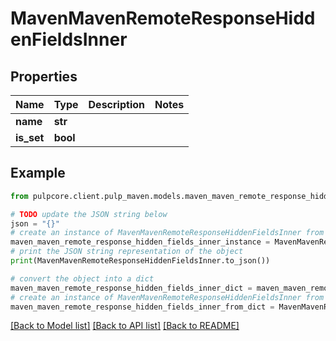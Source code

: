 # MavenMavenRemoteResponseHiddenFieldsInner


## Properties

Name | Type | Description | Notes
------------ | ------------- | ------------- | -------------
**name** | **str** |  | 
**is_set** | **bool** |  | 

## Example

```python
from pulpcore.client.pulp_maven.models.maven_maven_remote_response_hidden_fields_inner import MavenMavenRemoteResponseHiddenFieldsInner

# TODO update the JSON string below
json = "{}"
# create an instance of MavenMavenRemoteResponseHiddenFieldsInner from a JSON string
maven_maven_remote_response_hidden_fields_inner_instance = MavenMavenRemoteResponseHiddenFieldsInner.from_json(json)
# print the JSON string representation of the object
print(MavenMavenRemoteResponseHiddenFieldsInner.to_json())

# convert the object into a dict
maven_maven_remote_response_hidden_fields_inner_dict = maven_maven_remote_response_hidden_fields_inner_instance.to_dict()
# create an instance of MavenMavenRemoteResponseHiddenFieldsInner from a dict
maven_maven_remote_response_hidden_fields_inner_from_dict = MavenMavenRemoteResponseHiddenFieldsInner.from_dict(maven_maven_remote_response_hidden_fields_inner_dict)
```
[[Back to Model list]](../README.md#documentation-for-models) [[Back to API list]](../README.md#documentation-for-api-endpoints) [[Back to README]](../README.md)


